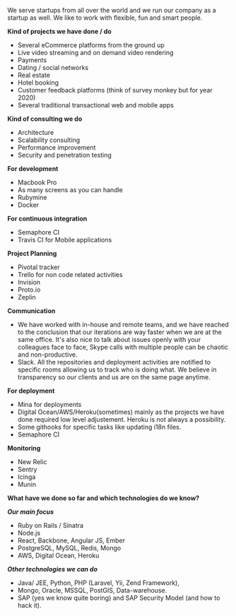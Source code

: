 We serve startups from all over the world and we run our company as a startup as well. We like to work with flexible, fun and smart people.

**Kind of projects we have done / do**

* Several eCommerce platforms from the ground up
* Live video streaming and on demand video rendering
* Payments
* Dating / social networks
* Real estate
* Hotel booking 
* Customer feedback platforms (think of survey monkey but for year 2020)
* Several traditional transactional web and mobile apps

**Kind of consulting we do**

* Architecture
* Scalability consulting
* Performance improvement
* Security and penetration testing

**For development**

* Macbook Pro
* As many screens as you can handle
* Rubymine
* Docker

**For continuous integration**

* Semaphore CI
* Travis CI for Mobile applications

**Project Planning**

*  Pivotal tracker
*  Trello for non code related activities
*  Invision
*  Proto.io
*  Zeplin

**Communication**

* We have worked with in-house and remote teams, and we have reached to the conclusion that our iterations are way faster when we are at the same office. It's also nice to talk about issues openly with your colleagues face to face, Skype calls with multiple people can be chaotic and non-productive.
* Slack. All the repositories and deployment activities are notified to specific rooms allowing us to track who is doing what. We believe in transparency so our clients and us are on the same page anytime.

**For deployment**

* Mina for deployments
* Digital Ocean/AWS/Heroku(sometimes) mainly as the projects we have done required low level adjustement. Heroku is not always a possibility.
* Some githooks for specific tasks like updating i18n files.
* Semaphore CI

**Monitoring**

* New Relic
* Sentry
* Icinga
* Munin

**What have we done so far and which technologies do we know?**

***Our main focus***

* Ruby on Rails / Sinatra
* Node.js
* React, Backbone, Angular JS, Ember
* PostgreSQL, MySQL, Redis, Mongo
* AWS, Digital Ocean, Heroku

***Other technologies we can do***

* Java/ JEE, Python, PHP (Laravel, Yii, Zend Framework),
* Mongo, Oracle, MSSQL, PostGIS, Data-warehouse.
* SAP (yes we know quite boring) and SAP Security Model (and how to hack it).
